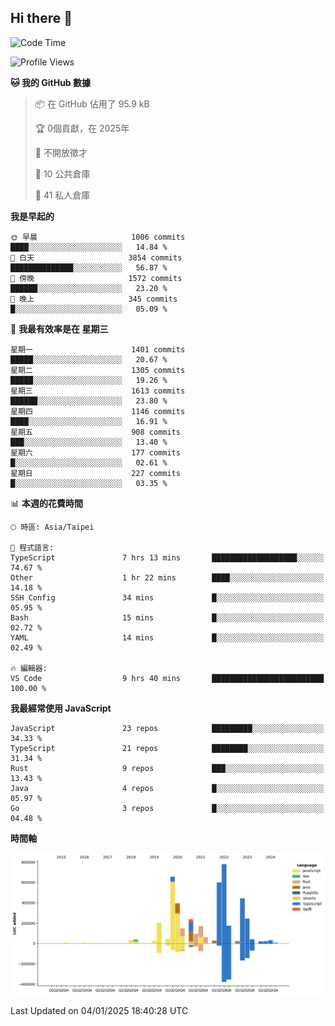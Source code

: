 ## Hi there 👋

<!--START_SECTION:waka-->
![Code Time](http://img.shields.io/badge/Code%20Time-91%20hrs%2033%20mins-blue)

![Profile Views](http://img.shields.io/badge/%E5%80%8B%E4%BA%BA%E9%A0%81%E9%9D%A2%E7%80%8F%E8%A6%BD%E6%AC%A1%E6%95%B8-2-blue)

**🐱 我的 GitHub 數據** 

> 📦 在 GitHub 佔用了 95.9 kB 
 > 
> 🏆  0個貢獻，在 2025年
 > 
> 🚫 不開放徵才
 > 
> 📜 10 公共倉庫 
 > 
> 🔑 41 私人倉庫 
 > 
**我是早起的** 

```text
🌞 早晨                     1006 commits        ████░░░░░░░░░░░░░░░░░░░░░   14.84 % 
🌆 白天                     3854 commits        ██████████████░░░░░░░░░░░   56.87 % 
🌃 傍晚                     1572 commits        ██████░░░░░░░░░░░░░░░░░░░   23.20 % 
🌙 晚上                     345 commits         █░░░░░░░░░░░░░░░░░░░░░░░░   05.09 % 
```
📅 **我最有效率是在 星期三** 

```text
星期一                      1401 commits        █████░░░░░░░░░░░░░░░░░░░░   20.67 % 
星期二                      1305 commits        █████░░░░░░░░░░░░░░░░░░░░   19.26 % 
星期三                      1613 commits        ██████░░░░░░░░░░░░░░░░░░░   23.80 % 
星期四                      1146 commits        ████░░░░░░░░░░░░░░░░░░░░░   16.91 % 
星期五                      908 commits         ███░░░░░░░░░░░░░░░░░░░░░░   13.40 % 
星期六                      177 commits         █░░░░░░░░░░░░░░░░░░░░░░░░   02.61 % 
星期日                      227 commits         █░░░░░░░░░░░░░░░░░░░░░░░░   03.35 % 
```


📊 **本週的花費時間** 

```text
🕑︎ 時區: Asia/Taipei

💬 程式語言: 
TypeScript               7 hrs 13 mins       ███████████████████░░░░░░   74.67 % 
Other                    1 hr 22 mins        ████░░░░░░░░░░░░░░░░░░░░░   14.18 % 
SSH Config               34 mins             █░░░░░░░░░░░░░░░░░░░░░░░░   05.95 % 
Bash                     15 mins             █░░░░░░░░░░░░░░░░░░░░░░░░   02.72 % 
YAML                     14 mins             █░░░░░░░░░░░░░░░░░░░░░░░░   02.49 % 

🔥 編輯器: 
VS Code                  9 hrs 40 mins       █████████████████████████   100.00 % 
```

**我最經常使用 JavaScript** 

```text
JavaScript               23 repos            █████████░░░░░░░░░░░░░░░░   34.33 % 
TypeScript               21 repos            ████████░░░░░░░░░░░░░░░░░   31.34 % 
Rust                     9 repos             ███░░░░░░░░░░░░░░░░░░░░░░   13.43 % 
Java                     4 repos             █░░░░░░░░░░░░░░░░░░░░░░░░   05.97 % 
Go                       3 repos             █░░░░░░░░░░░░░░░░░░░░░░░░   04.48 % 
```



**時間軸**

![Lines of Code chart](https://raw.githubusercontent.com/jos61404/jos61404/main/assets/bar_graph.png)


 Last Updated on 04/01/2025 18:40:28 UTC
<!--END_SECTION:waka-->



<!--
**jos61404/jos61404** is a ✨ _special_ ✨ repository because its `README.md` (this file) appears on your GitHub profile.

Here are some ideas to get you started:

- 🔭 I’m currently working on ...
- 🌱 I’m currently learning ...
- 👯 I’m looking to collaborate on ...
- 🤔 I’m looking for help with ...
- 💬 Ask me about ...
- 📫 How to reach me: ...
- 😄 Pronouns: ...
- ⚡ Fun fact: ...
-->
